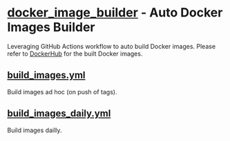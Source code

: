 # [docker_image_builder](https://github.com/dclong/docker_image_builder) - Auto Docker Images Builder 

Leveraging GitHub Actions workflow to auto build Docker images. 
Please refer to [DockerHub](https://hub.docker.com/u/dclong) for the built Docker images.

## [build_images.yml](https://github.com/dclong/docker_image_builder/blob/main/.github/workflows/build_images.yml)

Build images ad hoc (on push of tags).

## [build_images_daily.yml](https://github.com/dclong/docker_image_builder/blob/main/.github/workflows/build_images_daily.yml)

Build images dailly.
